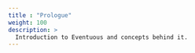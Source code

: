 ```yaml
---
title : "Prologue"
weight: 100
description: >
  Introduction to Eventuous and concepts behind it. 
---
```

